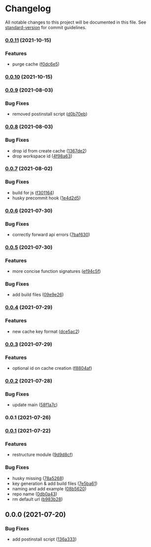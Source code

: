 # Changelog

All notable changes to this project will be documented in this file. See [standard-version](https://github.com/conventional-changelog/standard-version) for commit guidelines.

### [0.0.11](https://github.com/polyscale/polyscale-node/compare/v0.0.10...v0.0.11) (2021-10-15)


### Features

* purge cache ([f0dc6e5](https://github.com/polyscale/polyscale-node/commit/f0dc6e5a6bbf0a4d734d4f2fe3dea78a96f7a62e))

### [0.0.10](https://github.com/polyscale/polyscale-node/compare/v0.0.9...v0.0.10) (2021-10-15)

### [0.0.9](https://github.com/polyscale/polyscale-node/compare/v0.0.8...v0.0.9) (2021-08-03)


### Bug Fixes

* removed postinstall script ([d0b70eb](https://github.com/polyscale/polyscale-node/commit/d0b70eb84f69a7d134b057dbacd65863cbb0856d))

### [0.0.8](https://github.com/polyscale/polyscale-node/compare/v0.0.7...v0.0.8) (2021-08-03)


### Bug Fixes

* drop id from create cache ([1367de2](https://github.com/polyscale/polyscale-node/commit/1367de29b3a66905b4e08bcab215a5de2a302a15))
* drop workspace id ([4f98a63](https://github.com/polyscale/polyscale-node/commit/4f98a63f01dd3558984c4868f21a371193cdddbf))

### [0.0.7](https://github.com/polyscale/polyscale-node/compare/v0.0.6...v0.0.7) (2021-08-02)


### Bug Fixes

* build for js ([f301164](https://github.com/polyscale/polyscale-node/commit/f3011648cd58a6145452a58f4d706df2c73ebab5))
* husky precommit hook ([1e4d2d5](https://github.com/polyscale/polyscale-node/commit/1e4d2d5dad0a11c28fb85b20bec1d32a802d65df))

### [0.0.6](https://github.com/polyscale/polyscale-node/compare/v0.0.5...v0.0.6) (2021-07-30)


### Bug Fixes

* correctly forward api errors ([7baf630](https://github.com/polyscale/polyscale-node/commit/7baf6300b183235b90aefbb1dcfbd92ee30219bc))

### [0.0.5](https://github.com/polyscale/polyscale-node/compare/v0.0.4...v0.0.5) (2021-07-30)


### Features

* more concise function signatures ([ef94c5f](https://github.com/polyscale/polyscale-node/commit/ef94c5fc2618d50fd046d119e272ba2d808568e4))


### Bug Fixes

* add build files ([09e9e26](https://github.com/polyscale/polyscale-node/commit/09e9e26b97defca0c3dcd7bd1e02854a0b4370c4))

### [0.0.4](https://github.com/polyscale/polyscale-node/compare/v0.0.3...v0.0.4) (2021-07-29)


### Features

* new cache key format ([dce5ac2](https://github.com/polyscale/polyscale-node/commit/dce5ac266372eac8f9f2052818d863ede032e4c8))

### [0.0.3](https://github.com/polyscale/polyscale-node/compare/v0.0.2...v0.0.3) (2021-07-29)


### Features

* optional id on cache creation ([f8804af](https://github.com/polyscale/polyscale-node/commit/f8804afbf1182600d2312e69aef16066d8edf60f))

### [0.0.2](https://github.com/polyscale/polyscale-node/compare/v0.0.1...v0.0.2) (2021-07-28)


### Bug Fixes

* update main ([58f1a7c](https://github.com/polyscale/polyscale-node/commit/58f1a7c2a19985c702414db976ed36c3b53006b1))

### 0.0.1 (2021-07-26)

### [0.0.1](https://github.com/polyscale/polyscale-node/compare/v0.0.0...v0.0.1) (2021-07-22)


### Features

* restructure module ([9d9d8cf](https://github.com/polyscale/polyscale-node/commit/9d9d8cfbc1a8d6006799067e8b82e0eeb765f6ca))


### Bug Fixes

* husky missing ([78a5268](https://github.com/polyscale/polyscale-node/commit/78a5268c534bec2bb7c5ad51019aa7b78cb86188))
* key generation & add build files ([7e5ba61](https://github.com/polyscale/polyscale-node/commit/7e5ba61c7ef2a060513da04c90489c6b65226e87))
* naming and add example ([08b5620](https://github.com/polyscale/polyscale-node/commit/08b562025c18db3904043f16b2912a664a62897a))
* repo name ([0db0a43](https://github.com/polyscale/polyscale-node/commit/0db0a4393e97309eba6315bc240a5fafb1aa8433))
* rm default url ([b983b28](https://github.com/polyscale/polyscale-node/commit/b983b289af124521eb1c5603e056a16c9ec9254f))

## 0.0.0 (2021-07-20)


### Bug Fixes

* add postinstall script ([136a333](https://github.com/polyscale/api-client/commit/136a333a6d95d8879fdd603fe8e06f12ccec5589))
